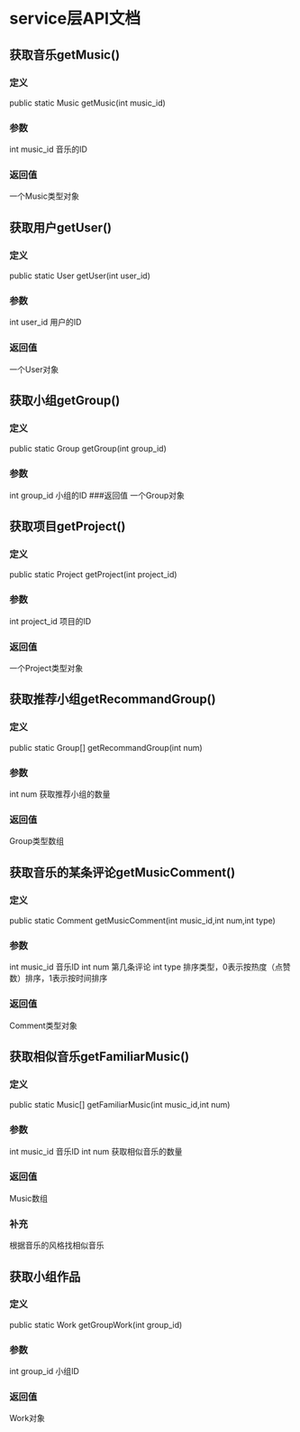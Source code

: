 # service层API文档

## 获取音乐getMusic()

### 定义
public static Music getMusic(int music_id)
### 参数
int music_id 音乐的ID
### 返回值
一个Music类型对象

## 获取用户getUser()

### 定义
public static User getUser(int user_id)
### 参数
int user_id 用户的ID
### 返回值
一个User对象

## 获取小组getGroup()

### 定义
public static Group getGroup(int group_id)
### 参数
int group_id 小组的ID
###返回值
一个Group对象

## 获取项目getProject()

### 定义
public static Project getProject(int project_id)
### 参数
int project_id 项目的ID
### 返回值
一个Project类型对象

## 获取推荐小组getRecommandGroup()

### 定义
public static Group[] getRecommandGroup(int num)
### 参数
int num 获取推荐小组的数量
### 返回值
Group类型数组

## 获取音乐的某条评论getMusicComment()

### 定义
public static Comment getMusicComment(int music_id,int num,int type)
### 参数
int music_id 音乐ID
int num 第几条评论
int type 排序类型，0表示按热度（点赞数）排序，1表示按时间排序
### 返回值
Comment类型对象

## 获取相似音乐getFamiliarMusic()

### 定义
public static Music[] getFamiliarMusic(int music_id,int num)
### 参数
int music_id 音乐ID
int num 获取相似音乐的数量
### 返回值
Music数组
### 补充
根据音乐的风格找相似音乐

## 获取小组作品

### 定义
public static Work getGroupWork(int group_id)
### 参数
int group_id 小组ID
### 返回值
Work对象

